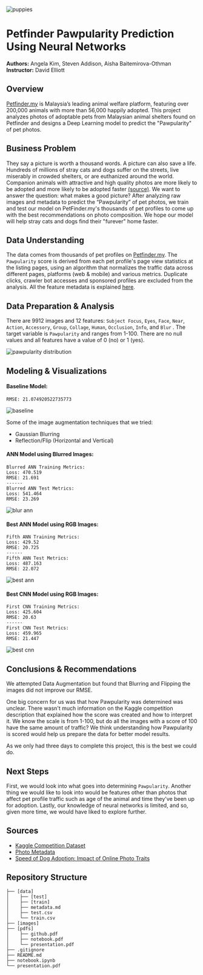 ![puppies](https://github.com/stevenaddison/Project-4/blob/main/images/puppybanner.jpeg?raw=true)
# Petfinder Pawpularity Prediction Using Neural Networks
<p>
<b>Authors:</b> Angela Kim, Steven Addison, Aisha Baitemirova-Othman
<br>
<b>Instructor:</b> David Elliott
</p>


## Overview
[Petfinder.my](https://www.petfinder.my/) is Malaysia’s leading animal welfare platform, featuring over 200,000 animals with more than 56,000 happily adopted. This project analyzes photos of adoptable pets from Malaysian animal shelters found on Petfinder and designs a Deep Learning model to predict the "Pawpularity" of pet photos.


## Business Problem
They say a picture is worth a thousand words. A picture can also save a life. Hundreds of millions of stray cats and dogs suffer on the streets, live miserably in crowded shelters, or are euthanized around the world. Companion animals with attractive and high quality photos are more likely to be adopted and more likely to be adopted faster [(source)](https://www.tandfonline.com/doi/full/10.1080/10888705.2014.982796). We want to answer the question: what makes a good picture? After analyzing raw images and metadata to predict the “Pawpularity” of pet photos, we train and test our model on PetFinder.my's thousands of pet profiles to come up with the best recommendations on photo composition. We hope our model will help stray cats and dogs find their "furever" home faster.


## Data Understanding
The data comes from thousands of pet profiles on [Petfinder.my](https://www.petfinder.my/). The `Pawpularity` score is derived from each pet profile's page view statistics at the listing pages, using an algorithm that normalizes the traffic data across different pages, platforms (web & mobile) and various metrics. Duplicate clicks, crawler bot accesses and sponsored profiles are excluded from the analysis. All the feature metadata is explained [here](https://github.com/stevenaddison/Project-4/blob/main/data/metadata.md).


## Data Preparation & Analysis
There are 9912 images and 12 features: `Subject Focus`, `Eyes`, `Face`, `Near`, `Action`, `Accessory`, `Group`, `Collage`, `Human`, `Occlusion`, `Info`, and `Blur` . The target variable is `Pawpularity` and ranges from 1-100. There are no null values and all features have a value of 0 (no) or 1 (yes).

![pawpularity distribution](https://github.com/stevenaddison/Project-4/blob/main/images/pawpularity_distribution.png?raw=true)



## Modeling & Visualizations

#### Baseline Model:

    RMSE: 21.074920522735773
    
![baseline](https://github.com/stevenaddison/Project-4/blob/main/images/baseline_model.png?raw=true)
 
   
Some of the image augmentation techniques that we tried:
- Gaussian Blurring
- Reflection/Flip (Horizontal and Vertical)


#### ANN Model using Blurred Images:

    Blurred ANN Training Metrics:
    Loss: 470.519
    RMSE: 21.691 
    ------
    Blurred ANN Test Metrics:
    Loss: 541.464
    RMSE: 23.269
    
![blur ann](https://github.com/stevenaddison/Project-4/blob/main/images/blur_ann.png?raw=true)


#### Best ANN Model using RGB Images:

    Fifth ANN Training Metrics:
    Loss: 429.52
    RMSE: 20.725 
    ------
    Fifth ANN Test Metrics:
    Loss: 487.163
    RMSE: 22.072
    
![best ann](https://github.com/stevenaddison/Project-4/blob/main/images/best_ann.png?raw=true)


#### Best CNN Model using RGB Images:

    First CNN Training Metrics:
    Loss: 425.604
    RMSE: 20.63 
    ------
    First CNN Test Metrics:
    Loss: 459.965
    RMSE: 21.447
    
![best cnn](https://github.com/stevenaddison/Project-4/blob/main/images/best_cnn.png?raw=true)


## Conclusions & Recommendations
We attempted Data Augmentation but found that Blurring and Flipping the images did not improve our RMSE.

One big concern for us was that how Pawpularity was determined was unclear. There wasn't much information on the Kaggle competition description that explained how the score was created and how to interpret it. We know the scale is from 1-100, but do all the images with a score of 100 have the same amount of traffic? We think understanding how Pawpularity is scored would help us prepare the data for better model results.

As we only had three days to complete this project, this is the best we could do.


## Next Steps
First, we would look into what goes into determining `Pawpularity`. Another thing we would like to look into would be features other than photos that affect pet profile traffic such as age of the animal and time they've been up for adoption. Lastly, our knowledge of neural networks is limited, and so, given more time, we would have liked to explore further.


## <a id="Sources">Sources</a>
- [Kaggle Competition Dataset](https://www.kaggle.com/c/petfinder-pawpularity-score)
- [Photo Metadata](https://github.com/stevenaddison/Project-4/blob/main/data/metadata.md)
- [Speed of Dog Adoption: Impact of Online Photo Traits](https://www.tandfonline.com/doi/full/10.1080/10888705.2014.982796)


## Repository Structure
```
├── [data]
│    ├── [test]
│    ├── [train]
│    ├── metadata.md
│    ├── test.csv
│    └── train.csv
├── [images]
├── [pdfs]
│    ├── github.pdf
│    ├── notebook.pdf
│    └── presentation.pdf
├── .gitignore
├── README.md
├── notebook.ipynb
└── presentation.pdf
```
